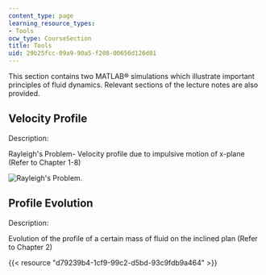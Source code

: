 ```yaml
---
content_type: page
learning_resource_types:
- Tools
ocw_type: CourseSection
title: Tools
uid: 29b25fcc-09a9-90a5-f208-00656d126d01
---
```


This section contains two MATLAB® simulations which illustrate important principles of fluid dynamics. Relevant sections of the lecture notes are also provided.

Velocity Profile
----------------

Description:

Rayleigh's Problem- Velocity profile due to impulsive motion of x-plane (Refer to Chapter 1-8)

![Rayleigh's Problem.](/courses/civil-and-environmental-engineering/1-63-advanced-fluid-dynamics-of-the-environment-fall-2002/tools/velpro.gif)

Profile Evolution
-----------------

Description:

Evolution of the profile of a certain mass of fluid on the inclined plan (Refer to Chapter 2)

{{< resource "d79239b4-1cf9-99c2-d5bd-93c9fdb9a464" >}}